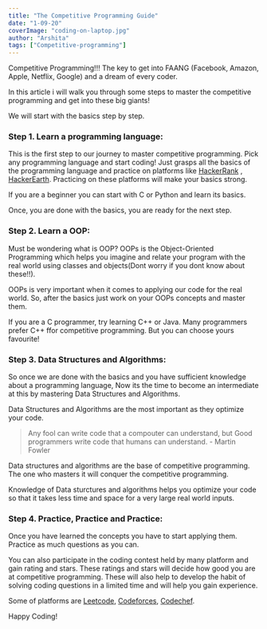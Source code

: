 ```yaml
---
title: "The Competitive Programming Guide"
date: "1-09-20"
coverImage: "coding-on-laptop.jpg"
author: "Arshita"
tags: ["Competitive-programming"]
---
```


Competitive Programming!!! The key to get into FAANG (Facebook, Amazon, Apple, Netflix, Google) and a dream of every coder.

In this article i will walk you through some steps to master the competitive programming and get into these big giants!

We will start with the basics step by step.

### **Step 1\. Learn a programming language:**

This is the first step to our journey to master competitive programming.
Pick any programming language and start coding!
Just grasps all the basics of the programming language and practice on platforms like [HackerRank](https://www.hackerrank.com/) , [HackerEarth](https://www.hackerearth.com/). Practicing on these platforms will make your basics strong.

If you are a beginner you can start with C or Python and learn its basics.

Once, you are done with the basics, you are ready for the next step.

### **Step 2\. Learn a OOP:**

Must be wondering what is OOP? OOPs is the Object-Oriented Programming which helps you imagine and relate your program with the real world using classes and objects(Dont worry if you dont know about these!!). 

OOPs is very important when it comes to applying our code for the real world. So, after the basics just work on your OOPs concepts and master them.

If you are a C programmer, try learning C++ or Java. Many programmers prefer C++ ffor competitive programming. But you can choose yours favourite!

### **Step 3\. Data Structures and Algorithms:**

So once we are done with the basics and you have sufficient knowledge about a programming language,
Now its the time to become an intermediate at this by mastering Data Structures and Algorithms.

Data Structures and Algorithms are the most important as they optimize your code.

>Any fool can write code that a compouter can understand, but Good programmers write code that humans can understand. - Martin Fowler

Data structures and algorithms are the base of competitive programming. The one who masters it will conquer the competitive programming.

Knowledge of Data sturctures and algorithms helps you optimize your code so that it takes less time and space for a very large real world inputs.


### **Step 4\. Practice, Practice and Practice:**

Once you have learned the concepts you have to start applying them. Practice as much questions as you can. 

You can also participate in the coding contest held by many platform and gain rating and stars.
These ratings and stars will decide how good you are at competitive programming. These will also help to develop the habit of solving coding questions in a limited time and will help you gain experience.

Some of platforms are [Leetcode](https://leetcode.com/), [Codeforces](https://codeforces.com/), [Codechef](https://www.codechef.com/).

Happy Coding!